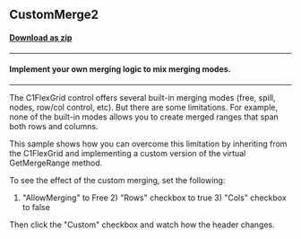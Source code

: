 ## CustomMerge2
#### [Download as zip](https://grapecity.github.io/DownGit/#/home?url=https://github.com/GrapeCity/ComponentOne-WinForms-Samples/tree/master/NetFramework\FlexGrid\CS\CustomMerge2)
____
#### Implement your own merging logic to mix merging modes.
____
The C1FlexGrid control offers several built-in merging modes (free, spill, nodes, row/col control, etc). But there are some limitations. For example, none of the built-in modes allows you to create merged ranges that span both rows and columns. 

This sample shows how you can overcome this limitation by inheriting from the C1FlexGrid and implementing a custom version of the virtual GetMergeRange method. 

To see the effect of the custom merging, set the following: 

1) "AllowMerging" to Free 2) "Rows" checkbox to true 3) "Cols" checkbox to false 

Then click the "Custom" checkbox and watch how the header changes. 